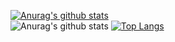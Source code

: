 [![Anurag's github stats](https://github-readme-stats.vercel.app/api?username=EriN-B)](https://github.com/anuraghazra/github-readme-stats&theme=dracula)<br/>
![Anurag's github stats](https://github-readme-stats.vercel.app/api?username=EriN-B&show_icons=true&theme=radical)
[![Top Langs](https://github-readme-stats.vercel.app/api/top-langs/?username=EriN-B&layout=compact)](https://github.com/anuraghazra/github-readme-stats)

